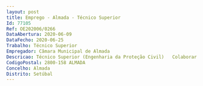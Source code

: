 ```yaml
--- 
layout: post
title: Emprego - Almada - Técnico Superior
Id: 77105
Ref: OE202006/0266
DataAbertura: 2020-06-09
DataFecho: 2020-06-25
Trabalho: Técnico Superior
Empregador: Câmara Municipal de Almada
Descricao: Técnico Superior (Engenharia da Proteção Civil)   Colaborar e desenvolver atividades nas diferentes solicitações em matéria de proteção civil  Efetuar levantamento, previsão, avaliação e prevenção de riscos coletivos e vulnerabilidades de âmbito municipal  Realizar estudos técnicos com vista à identificação e avaliação de riscos  Pesquisar, analisar, selecionar e difundir documentação com importância para a proteção civil  Proceder ao levantamento das necessidades de formação, com vista a desenvolver e implementar um plano de formação em riscos e proteção civil, direcionado à população em geral e à escolar em particular  Realizar ações para questões de segurança, preparando e organizando as populações face aos riscos e cenários previsíveis  Realizar ações de sensibilização e divulgação sobre a atividade de proteção civil  Promover campanhas de informação junto da população sobre medidas preventivas e condutas de autoproteção face aos riscos existentes e cenários previsíveis  Difundir, na iminência ou ocorrência de acidentes graves ou catástrofes, as orientações e procedimentos a ter pela população face à situação.
CodigoPostal: 2800-158 ALMADA
Concelho: Almada
Distrito: Setúbal
--- 
```

